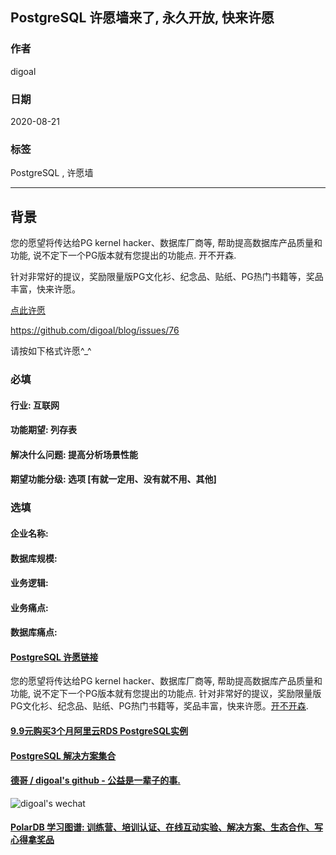 ## PostgreSQL 许愿墙来了, 永久开放, 快来许愿     
        
### 作者        
digoal        
        
### 日期        
2020-08-21        
        
### 标签        
PostgreSQL , 许愿墙      
        
----        
        
## 背景        
您的愿望将传达给PG kernel hacker、数据库厂商等, 帮助提高数据库产品质量和功能, 说不定下一个PG版本就有您提出的功能点. 开不开森.        
  
针对非常好的提议，奖励限量版PG文化衫、纪念品、贴纸、PG热门书籍等，奖品丰富，快来许愿。   
    
[点此许愿](https://github.com/digoal/blog/issues/76)    
    
https://github.com/digoal/blog/issues/76    
    
请按如下格式许愿^_^    
    
### 必填    
#### 行业: 互联网    
#### 功能期望: 列存表    
#### 解决什么问题: 提高分析场景性能    
#### 期望功能分级: 选项 [有就一定用、没有就不用、其他]      
    
### 选填    
#### 企业名称:     
#### 数据库规模:     
#### 业务逻辑:     
#### 业务痛点:     
#### 数据库痛点:     
    
  
  
  
  
  
  
  
  
  
  
  
  
  
  
  
  
  
  
  
  
#### [PostgreSQL 许愿链接](https://github.com/digoal/blog/issues/76 "269ac3d1c492e938c0191101c7238216")
您的愿望将传达给PG kernel hacker、数据库厂商等, 帮助提高数据库产品质量和功能, 说不定下一个PG版本就有您提出的功能点. 针对非常好的提议，奖励限量版PG文化衫、纪念品、贴纸、PG热门书籍等，奖品丰富，快来许愿。[开不开森](https://github.com/digoal/blog/issues/76 "269ac3d1c492e938c0191101c7238216").  
  
  
#### [9.9元购买3个月阿里云RDS PostgreSQL实例](https://www.aliyun.com/database/postgresqlactivity "57258f76c37864c6e6d23383d05714ea")
  
  
#### [PostgreSQL 解决方案集合](https://yq.aliyun.com/topic/118 "40cff096e9ed7122c512b35d8561d9c8")
  
  
#### [德哥 / digoal's github - 公益是一辈子的事.](https://github.com/digoal/blog/blob/master/README.md "22709685feb7cab07d30f30387f0a9ae")
  
  
![digoal's wechat](../pic/digoal_weixin.jpg "f7ad92eeba24523fd47a6e1a0e691b59")
  
  
#### [PolarDB 学习图谱: 训练营、培训认证、在线互动实验、解决方案、生态合作、写心得拿奖品](https://www.aliyun.com/database/openpolardb/activity "8642f60e04ed0c814bf9cb9677976bd4")
  
